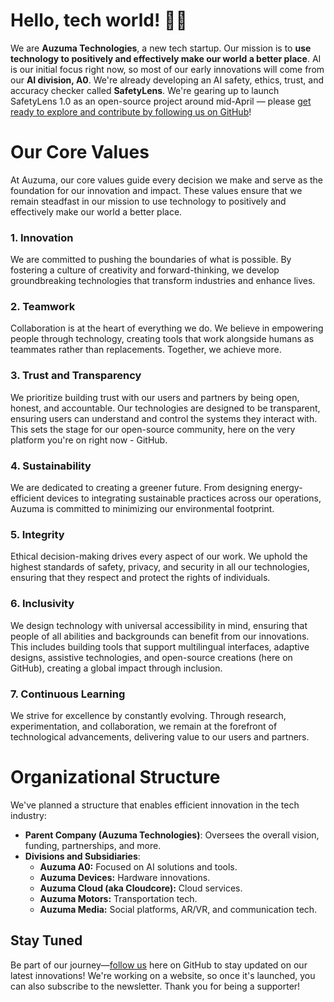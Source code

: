 # Hello, tech world! 👋🏿

We are **Auzuma Technologies**, a new tech startup. Our mission is to **use technology to positively and effectively make our world a better place**. AI is our initial focus right now, so most of our early innovations will come from our **AI division, A0**. We're already developing an AI safety, ethics, trust, and accuracy checker called **SafetyLens**. We're gearing up to launch SafetyLens 1.0 as an open-source project around mid-April — please [get ready to explore and contribute by following us on GitHub](https://github.com/auzuma)!

# Our Core Values

At Auzuma, our core values guide every decision we make and serve as the foundation for our innovation and impact. These values ensure that we remain steadfast in our mission to use technology to positively and effectively make our world a better place.

### 1. Innovation

We are committed to pushing the boundaries of what is possible. By fostering a culture of creativity and forward-thinking, we develop groundbreaking technologies that transform industries and enhance lives.

### 2. Teamwork

Collaboration is at the heart of everything we do. We believe in empowering people through technology, creating tools that work alongside humans as teammates rather than replacements. Together, we achieve more.

### 3. Trust and Transparency

We prioritize building trust with our users and partners by being open, honest, and accountable. Our technologies are designed to be transparent, ensuring users can understand and control the systems they interact with. This sets the stage for our open-source community, here on the very platform you're on right now - GitHub.

### 4. Sustainability

We are dedicated to creating a greener future. From designing energy-efficient devices to integrating sustainable practices across our operations, Auzuma is committed to minimizing our environmental footprint.

### 5. Integrity

Ethical decision-making drives every aspect of our work. We uphold the highest standards of safety, privacy, and security in all our technologies, ensuring that they respect and protect the rights of individuals.

### 6. Inclusivity

We design technology with universal accessibility in mind, ensuring that people of all abilities and backgrounds can benefit from our innovations. This includes building tools that support multilingual interfaces, adaptive designs, assistive technologies, and open-source creations (here on GitHub), creating a global impact through inclusion.

### 7. Continuous Learning

We strive for excellence by constantly evolving. Through research, experimentation, and collaboration, we remain at the forefront of technological advancements, delivering value to our users and partners.

# Organizational Structure

We've planned a structure that enables efficient innovation in the tech industry:
- **Parent Company (Auzuma Technologies)**: Oversees the overall vision, funding, partnerships, and more.
- **Divisions and Subsidiaries**:
	- **Auzuma A0:** Focused on AI solutions and tools.
	- **Auzuma Devices:** Hardware innovations.
	- **Auzuma Cloud (aka Cloudcore):** Cloud services.
	- **Auzuma Motors:** Transportation tech.
	- **Auzuma Media:** Social platforms, AR/VR, and communication tech.

## Stay Tuned

Be part of our journey—[follow us](https://github.com/auzuma) here on GitHub to stay updated on our latest innovations! We're working on a website, so once it's launched, you can also subscribe to the newsletter. Thank you for being a supporter!
